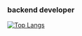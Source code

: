 ### backend developer
[![Top Langs](https://github-readme-stats.vercel.app/api/top-langs/?username=2-chanhee&exclude_repo=2-chanhee/algorithm,2-chanhee/language-framework)](https://github.com/anuraghazra/github-readme-stats)
